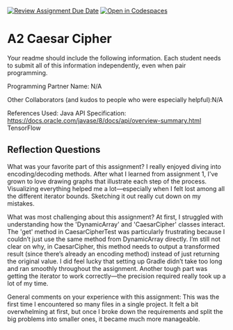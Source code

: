 [![Review Assignment Due Date](https://classroom.github.com/assets/deadline-readme-button-22041afd0340ce965d47ae6ef1cefeee28c7c493a6346c4f15d667ab976d596c.svg)](https://classroom.github.com/a/EMzpsL_M)
[![Open in Codespaces](https://classroom.github.com/assets/launch-codespace-2972f46106e565e64193e422d61a12cf1da4916b45550586e14ef0a7c637dd04.svg)](https://classroom.github.com/open-in-codespaces?assignment_repo_id=18178557)
# A2 Caesar Cipher

Your readme should include the following information. Each student needs to submit all of this information independently, even when pair programming. 

Programming Partner Name: N/A

Other Collaborators (and kudos to people who were especially helpful):N/A

References Used: 
Java API Specification: https://docs.oracle.com/javase/8/docs/api/overview-summary.html
TensorFlow

## Reflection Questions

What was your favorite part of this assignment?
I really enjoyed diving into encoding/decoding methods. After what I learned from assignment 1, I've grown to love drawing graphs that illustrate each step of the process. Visualizing everything helped me a lot—especially when I felt lost among all the different iterator bounds. Sketching it out really cut down on my mistakes.

What was most challenging about this assignment?
At first, I struggled with understanding how the 'DynamicArray' and 'CaesarCipher' classes interact. The 'get' method in CaesarCipherTest was particularly frustrating because I couldn’t just use the same method from DynamicArray directly. I’m still not clear on why, in CaesarCipher, this method needs to output a transformed result (since there’s already an encoding method) instead of just returning the original value. I did feel lucky that setting up Gradle didn’t take too long and ran smoothly throughout the assignment. Another tough part was getting the iterator to work correctly—the precision required really took up a lot of my time.

General comments on your experience with this assignment:
This was the first time I encountered so many files in a single project. It felt a bit overwhelming at first, but once I broke down the requirements and split the big problems into smaller ones, it became much more manageable.